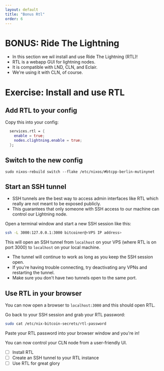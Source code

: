 ```yaml
---
layout: default
title: "Bonus Rtl"
order: 6
---
```



# BONUS: Ride The Lightning

- In this section we wil install and use Ride The Lightning (RTL)!
- RTL is a webapp GUI for lightning nodes.
- It is compatible with LND, CLN, and Eclair.
- We're using it with CLN, of course.

# Exercise: Install and use RTL

## Add RTL to your config
Copy this into your config:

```nix
  services.rtl = {
    enable = true;
    nodes.clightning.enable = true;
  };
```

## Switch to the new config

```
sudo nixos-rebuild switch --flake /etc/nixos/#btcpp-berlin-mutinynet
```

## Start an SSH tunnel
- SSH tunnels are the best way to access admin interfaces like RTL which really are not meant to be exposed publicly.
- This guarantees that only someone with SSH access to our machine can control our Lightning node.

Open a terminal window and start a new SSH session like this:

```sh
ssh -L 3000:127.0.0.1:3000 bitcoiner@<VPS IP address>
```

This will open an SSH tunnel from `localhost` on your VPS (where RTL is  on port 3000) to `localhost` on your local machine.
- The tunnel will continue to work as long as you keep the SSH session open.
- If you're having trouble connecting, try deactivating any VPNs and restarting the tunnel.
- Make sure you don't have two tunnels open to the same port.

## Use RTL in your browser
You can now open a browser to `localhost:3000` and this should open RTL.

Go back to your SSH session and grab your RTL password:
```sh
sudo cat /etc/nix-bitcoin-secrets/rtl-password
```

Paste your RTL password into your browser window and you're in!

You can now control your CLN node from a user-friendly UI.

- [ ] Install RTL
- [ ] Create an SSH tunnel to your RTL instance
- [ ] Use RTL for great glory
